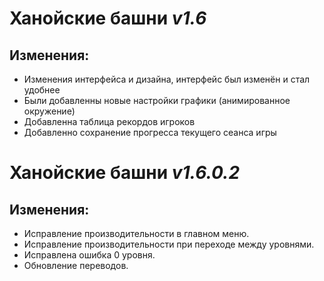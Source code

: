 # **Ханойские башни** *v1.6*

## Изменения:

- Изменения интерфейса и дизайна, интерфейс был изменён и стал удобнее
- Были добавленны новые настройки графики (анимированное окружение)
- Добавленна таблица рекордов игроков
- Добавленно сохранение прогресса текущего сеанса игры

# **Ханойские башни** *v1.6.0.2*

## Изменения:
- Исправление производительности в главном меню.
- Исправление ​​производительности при переходе между уровнями.
- Исправлена ​​ошибка 0 уровня.
- Обновление переводов.
